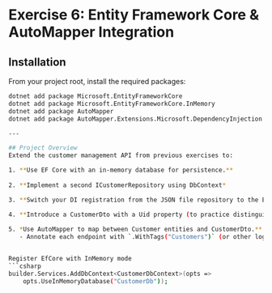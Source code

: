 # Exercise 6: Entity Framework Core & AutoMapper Integration

## Installation

From your project root, install the required packages:

```bash
dotnet add package Microsoft.EntityFrameworkCore
dotnet add package Microsoft.EntityFrameworkCore.InMemory
dotnet add package AutoMapper
dotnet add package AutoMapper.Extensions.Microsoft.DependencyInjection

---

## Project Overview
Extend the customer management API from previous exercises to:

1. **Use EF Core with an in-memory database for persistence.**  
 
2. **Implement a second ICustomerRepository using DbContext*  

3. **Switch your DI registration from the JSON file repository to the EF Core repository.**  

4. **Introduce a CustomerDto with a Uid property (to practice distinguishing DTOs from entities).**  
  
5. *Use AutoMapper to map between Customer entities and CustomerDto.**  
   - Annotate each endpoint with `.WithTags("Customers")` (or other logical group names) so they appear grouped in Swagger UI.


Register EfCore with InMemory mode
```csharp
builder.Services.AddDbContext<CustomerDbContext>(opts =>
    opts.UseInMemoryDatabase("CustomerDb"));
```

